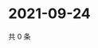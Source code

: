 # 2021-09-24

共 0 条

<!-- BEGIN WEIBO -->
<!-- 最后更新时间 Fri Sep 24 2021 15:00:53 GMT+0800 (China Standard Time) -->

<!-- END WEIBO -->
